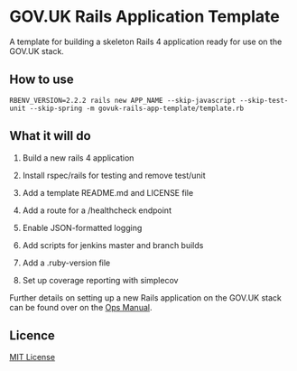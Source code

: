 # GOV.UK Rails Application Template

A template for building a skeleton Rails 4 application ready for use on the
GOV.UK stack.

## How to use

```shell
RBENV_VERSION=2.2.2 rails new APP_NAME --skip-javascript --skip-test-unit --skip-spring -m govuk-rails-app-template/template.rb
```

## What it will do

1. Build a new rails 4 application

1. Install rspec/rails for testing and remove test/unit

2. Add a template README.md and LICENSE file

3. Add a route for a /healthcheck endpoint

4. Enable JSON-formatted logging

5. Add scripts for jenkins master and branch builds

6. Add a .ruby-version file

7. Set up coverage reporting with simplecov


Further details on setting up a new Rails application on the GOV.UK stack can be
found over on the [Ops Manual](https://github.gds/pages/gds/opsmanual/infrastructure/howto/setting-up-new-rails-app.html).

## Licence

[MIT License](LICENSE)
